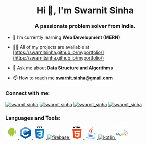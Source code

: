 
<h1 align="center">Hi 👋, I'm Swarnit Sinha</h1>
<h3 align="center">A passionate problem solver from India.</h3>


- 🌱 I’m currently learning **Web Development (MERN)**

- 👨‍💻 All of my projects are available at [https://swarnitsinha.github.io/myportfolio/](https://swarnitsinha.github.io/myportfolio/)

- 💬 Ask me about **Data Structure and Algorithms**

- 📫 How to reach me **swarnit.sinha@gmail.com**

<h3 align="left">Connect with me:</h3>
<p align="left">
<a href="https://linkedin.com/in/swarnit sinha" target="blank"><img align="center" src="https://raw.githubusercontent.com/rahuldkjain/github-profile-readme-generator/master/src/images/icons/Social/linked-in-alt.svg" alt="swarnit sinha" height="30" width="40" /></a>
<a href="https://www.codechef.com/users/swarnit sinha" target="blank"><img align="center" src="https://cdn.jsdelivr.net/npm/simple-icons@3.1.0/icons/codechef.svg" alt="swarnit sinha" height="30" width="40" /></a>
<a href="https://www.leetcode.com/swarnit_sinha" target="blank"><img align="center" src="https://raw.githubusercontent.com/rahuldkjain/github-profile-readme-generator/master/src/images/icons/Social/leet-code.svg" alt="swarnit_sinha" height="30" width="40" /></a>
<a href="https://auth.geeksforgeeks.org/user/swarnit_sinha" target="blank"><img align="center" src="https://raw.githubusercontent.com/rahuldkjain/github-profile-readme-generator/master/src/images/icons/Social/geeks-for-geeks.svg" alt="swarnit_sinha" height="30" width="40" /></a>
</p>

<h3 align="left">Languages and Tools:</h3>
<p align="left"> <a href="https://developer.android.com" target="_blank" rel="noreferrer"> <img src="https://raw.githubusercontent.com/devicons/devicon/master/icons/android/android-original-wordmark.svg" alt="android" width="40" height="40"/> </a> <a href="https://www.cprogramming.com/" target="_blank" rel="noreferrer"> <img src="https://raw.githubusercontent.com/devicons/devicon/master/icons/c/c-original.svg" alt="c" width="40" height="40"/> </a> <a href="https://www.w3schools.com/css/" target="_blank" rel="noreferrer"> <img src="https://raw.githubusercontent.com/devicons/devicon/master/icons/css3/css3-original-wordmark.svg" alt="css3" width="40" height="40"/> </a> <a href="https://firebase.google.com/" target="_blank" rel="noreferrer"> <img src="https://www.vectorlogo.zone/logos/firebase/firebase-icon.svg" alt="firebase" width="40" height="40"/> </a> <a href="https://www.w3.org/html/" target="_blank" rel="noreferrer"> <img src="https://raw.githubusercontent.com/devicons/devicon/master/icons/html5/html5-original-wordmark.svg" alt="html5" width="40" height="40"/> </a> <a href="https://www.java.com" target="_blank" rel="noreferrer"> <img src="https://raw.githubusercontent.com/devicons/devicon/master/icons/java/java-original.svg" alt="java" width="40" height="40"/> </a> <a href="https://kotlinlang.org" target="_blank" rel="noreferrer"> <img src="https://www.vectorlogo.zone/logos/kotlinlang/kotlinlang-icon.svg" alt="kotlin" width="40" height="40"/> </a> <a href="https://www.mysql.com/" target="_blank" rel="noreferrer"> <img src="https://raw.githubusercontent.com/devicons/devicon/master/icons/mysql/mysql-original-wordmark.svg" alt="mysql" width="40" height="40"/> </a> </p>
